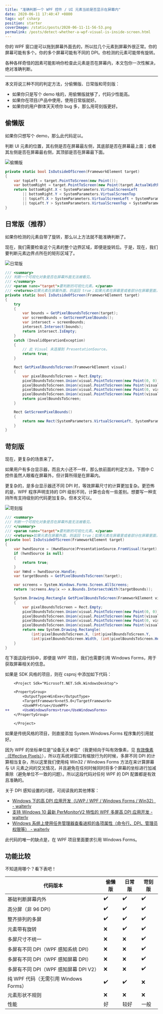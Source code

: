 ```yaml
---
title: "准确判断一个 WPF 控件 / UI 元素当前是否显示在屏幕内"
date: 2020-06-11 17:40:47 +0800
tags: wpf csharp
position: starter
coverImage: /static/posts/2020-06-11-11-56-53.png
permalink: /posts/detect-whether-a-wpf-visual-is-inside-screen.html
---
```


你的 WPF 窗口是可以拖到屏幕外面去的，所以拉几个元素到屏幕外很正常。你的屏幕可能有多个。你的多个屏幕可能有不同的 DPI。你检测的元素可能带有旋转。

各种各样奇怪的因素可能影响你检查此元素是否在屏幕内，本文包你一次性解决，绝对准确判断。

---

本文将说三种不同的判定方法，分偷懒版、日常版和苛刻版：

- 如果你只是写个 demo 啥的，用偷懒版就够了，代码少性能高。
- 如果你在项目/产品中使用，使用日常版就好。
- 如果你的用户群体天天喷你 bug 多，那么用苛刻版更好。

<div id="toc"></div>

## 偷懒版

如果你只想写个 demo，那么此代码足以。

判断 UI 元素的位置，其右侧是否在屏幕最左侧，其底部是否在屏幕最上面；或者其左侧是否在屏幕最右侧，其顶部是否在屏幕最下面。

![偷懒版](/static/posts/2020-06-11-11-56-53.png)

```csharp
private static bool IsOutsideOfScreen(FrameworkElement target)
{
    var topLeft = target.PointToScreen(new Point());
    var bottomRight = target.PointToScreen(new Point(target.ActualWidth, target.ActualHeight));
    return bottomRight.X < SystemParameters.VirtualScreenLeft
        || bottomRight.Y < SystemParameters.VirtualScreenTop
        || topLeft.X > SystemParameters.VirtualScreenLeft + SystemParameters.VirtualScreenWidth
        || topLeft.Y > SystemParameters.VirtualScreenTop + SystemParameters.VirtualScreenHeight;
}
```

## 日常版（推荐）

如果你检测的元素自带了旋转，那么以上方法就不能准确判断了。

现在，我们需要检查这个元素的整个边界区域，即便是旋转后。于是，现在，我们要判断元素边界点所在的矩形区域了。

![日常版](/static/posts/2020-06-11-12-00-25.png)

```csharp
/// <summary>
/// 判断一个可视化对象是否在屏幕外面无法被看见。
/// </summary>
/// <param name="target">要判断的可视化元素。</param>
/// <returns>如果元素在屏幕外面，则返回 true；如果元素在屏幕里或者部分在屏幕里面，则返回 false。</returns>
private static bool IsOutsideOfScreen(FrameworkElement target)
{
    try
    {
        var bounds = GetPixelBoundsToScreen(target);
        var screenBounds = GetScreenPixelBounds();
        var intersect = screenBounds;
        intersect.Intersect(bounds);
        return intersect.IsEmpty;
    }
    catch (InvalidOperationException)
    {
        // 此 Visual 未连接到 PresentationSource。
        return true;
    }

    Rect GetPixelBoundsToScreen(FrameworkElement visual)
    {
        var pixelBoundsToScreen = Rect.Empty;
        pixelBoundsToScreen.Union(visual.PointToScreen(new Point(0, 0)));
        pixelBoundsToScreen.Union(visual.PointToScreen(new Point(visual.ActualWidth, 0)));
        pixelBoundsToScreen.Union(visual.PointToScreen(new Point(0, visual.ActualHeight)));
        pixelBoundsToScreen.Union(visual.PointToScreen(new Point(visual.ActualWidth, visual.ActualHeight)));
        return pixelBoundsToScreen;
    }

    Rect GetScreenPixelBounds()
    {
        return new Rect(SystemParameters.VirtualScreenLeft, SystemParameters.VirtualScreenTop, SystemParameters.VirtualScreenWidth, SystemParameters.VirtualScreenHeight);
    }
}
```

## 苛刻版

现在，更复杂的场景来了。

如果用户有多台显示器，而且大小还不一样，那么依前面的判定方法，下图中 C 控件虽然人眼看在屏幕外，但计算所得是在屏幕内。

更复杂的，是多台显示器还不同 DPI 时，等效屏幕尺寸的计算更加复杂。更恐怖的是，WPF 程序声明支持的 DPI 级别不同，计算也会有一些差别。想要写一种支持所有支持级别的代码更加复杂。但本文可以。

![苛刻版](/static/posts/2020-06-11-14-45-08.png)

```csharp
/// <summary>
/// 判断一个可视化对象是否在屏幕外面无法被看见。
/// </summary>
/// <param name="target">要判断的可视化元素。</param>
/// <returns>如果元素在屏幕外面，则返回 true；如果元素在屏幕里或者部分在屏幕里面，则返回 false。</returns>
private bool IsOutsideOfScreen(FrameworkElement target)
{
    var hwndSource = (HwndSource)PresentationSource.FromVisual(target);
    if (hwndSource is null)
    {
        return true;
    }
    var hWnd = hwndSource.Handle;
    var targetBounds = GetPixelBoundsToScreen(target);

    var screens = System.Windows.Forms.Screen.AllScreens;
    return !screens.Any(x => x.Bounds.IntersectsWith(targetBounds));

    System.Drawing.Rectangle GetPixelBoundsToScreen(FrameworkElement visual)
    {
        var pixelBoundsToScreen = Rect.Empty;
        pixelBoundsToScreen.Union(visual.PointToScreen(new Point(0, 0)));
        pixelBoundsToScreen.Union(visual.PointToScreen(new Point(visual.ActualWidth, 0)));
        pixelBoundsToScreen.Union(visual.PointToScreen(new Point(0, visual.ActualHeight)));
        pixelBoundsToScreen.Union(visual.PointToScreen(new Point(visual.ActualWidth, visual.ActualHeight)));
        return new System.Drawing.Rectangle(
            (int)pixelBoundsToScreen.X, (int)pixelBoundsToScreen.Y,
            (int)pixelBoundsToScreen.Width, (int)pixelBoundsToScreen.Height);
    }
}
```

在下面这段代码中，即便是 WPF 项目，我们也需要引用 Windows Forms，用于获取屏幕相关的信息。

如果是 SDK 风格的项目，则在 csproj 中添加如下代码：

```diff
    <Project Sdk="Microsoft.NET.Sdk.WindowsDesktop">

    <PropertyGroup>
        <OutputType>WinExe</OutputType>
        <TargetFramework>net5.0</TargetFramework>
        <UseWPF>true</UseWPF>
++      <UseWindowsForms>true</UseWindowsForms>
    </PropertyGroup>

    </Project>
```

如果是传统风格的项目，则直接添加 System.Windows.Forms 程序集的引用就好。

因为 WPF 的坐标单位是“设备无关单位”（我更倾向于叫有效像素，见 [有效像素（Effective Pixels）](https://blog.walterlv.com/post/introduce-uwp-effective-pixels-into-wpf.html)），所以在系统对窗口有缩放行为的时候，多屏不同 DPI 的计算相当复杂，所以这里我们使用纯 Win32 / Windows Forms 方法在来计算屏幕与 UI 元素之间的交叉情况，并且避免在任何时候同时将多个屏幕的坐标进行加减乘除（避免单位不一致的问题）。所以这段代码对任何 WPF 的 DPI 配置都是有效且准确的。

关于 DPI 感知设置的问题，可阅读我的其他博客：

- [Windows 下的高 DPI 应用开发（UWP / WPF / Windows Forms / Win32） - walterlv](https://blog.walterlv.com/post/windows-high-dpi-development.html)
- [支持 Windows 10 最新 PerMonitorV2 特性的 WPF 多屏高 DPI 应用开发 - walterlv](https://blog.walterlv.com/post/windows-high-dpi-development-for-wpf.html)
- [Windows 系统上使用任务管理器查看进程的各项属性（命令行、DPI、管理员权限等） - walterlv](https://blog.walterlv.com/post/view-process-info-using-task-manager.html)

此代码的唯一的缺点是，在 WPF 项目里面要求引用 Windows Forms。

## 功能比较

不知道用哪个？看下表吧！

| 代码版本                              | 偷懒版 | 日常版 | 苛刻版 |
| ------------------------------------- | ------ | ------ | ------ |
| 基础判断屏幕内外                      | ✔️      | ✔️      | ✔️      |
| 高分屏（非 96 DPI）                   | ✔️      | ✔️      | ✔️      |
| 整齐排列的多屏                        | ✔️      | ✔️      | ✔️      |
| 元素带有旋转                          | ❌      | ✔️      | ✔️      |
| 多屏尺寸不统一                        | ❌      | ❌      | ✔️      |
| 多屏有不同 DPI（WPF 感知系统 DPI）    | ❌      | ❌      | ✔️      |
| 多屏有不同 DPI（WPF 感知屏幕 DPI）    | ❌      | ❌      | ✔️      |
| 多屏有不同 DPI（WPF 感知屏幕 DPI V2） | ❌      | ❌      | ✔️      |
| 纯 WPF 代码（无需引用 Windows Forms） | ✔️      | ✔️      | ❌      |
| 元素形状不规则                        | ❌      | ❌      | ❌      |
| 性能                                  | 好     | 较好   | 一般   |


